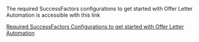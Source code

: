The required SuccessFactors configurations to get started with Offer Letter Automation is accessible with this link

[Required SuccessFactors Configurations to get started with Offer Letter Automation](99_Documents/sf_configuration_offer_letter_distribution.pdf)
